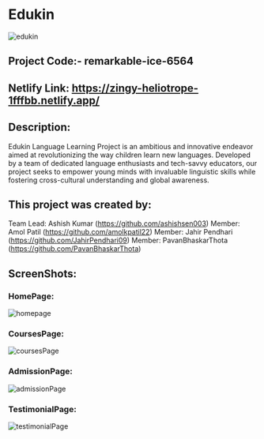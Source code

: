 # Edukin

![edukin](https://github.com/ashishsen003/remarkable-ice-6564/assets/130379028/28ad670d-e045-46ad-b91d-dc397b7a82df)

## Project Code:- remarkable-ice-6564

## Netlify Link: https://zingy-heliotrope-1fffbb.netlify.app/

## Description:
Edukin Language Learning Project is an ambitious and innovative endeavor aimed at revolutionizing the way children learn new languages. Developed by a team of dedicated language enthusiasts and tech-savvy educators, our project seeks to empower young minds with invaluable linguistic skills while fostering cross-cultural understanding and global awareness.

## This project was created by:

Team Lead: Ashish Kumar (https://github.com/ashishsen003)
Member: Amol Patil (https://github.com/amolkpatil22)
Member: Jahir Pendhari (https://github.com/JahirPendhari09)
Member: PavanBhaskarThota (https://github.com/PavanBhaskarThota)

## ScreenShots:
### HomePage:
![homepage](https://github.com/ashishsen003/remarkable-ice-6564/assets/130379028/644b8cd3-943a-4e0a-8282-541818d172d6)

### CoursesPage:
![coursesPage](https://github.com/ashishsen003/remarkable-ice-6564/assets/130379028/f0c53d29-7726-4562-84ca-06a65d873042)

### AdmissionPage:
![admissionPage](https://github.com/ashishsen003/remarkable-ice-6564/assets/130379028/9058f4cc-161f-4c0c-a19d-5f3b598505e3)

### TestimonialPage:
![testimonialPage](https://github.com/ashishsen003/remarkable-ice-6564/assets/130379028/0ec342a7-60fc-4099-820b-7a775a1035d8)
